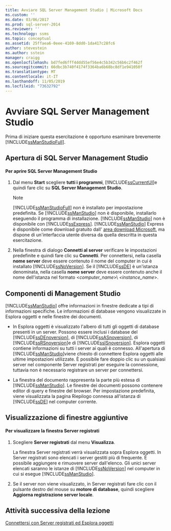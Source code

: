```yaml
---
title: Avviare SQL Server Management Studio | Microsoft Docs
ms.custom: ''
ms.date: 03/06/2017
ms.prod: sql-server-2014
ms.reviewer: ''
ms.technology: ssms
ms.topic: conceptual
ms.assetid: 25ffaea6-0eee-4169-8dd0-1da417c28fc6
author: stevestein
ms.author: sstein
manager: craigg
ms.openlocfilehash: bd7fed6fff4ddd55ef56e4c5b342c56b6c2f462f
ms.sourcegitcommit: 66dbc3b740f4174f3364ba6b68bc8df1e941050f
ms.translationtype: MT
ms.contentlocale: it-IT
ms.lasthandoff: 11/05/2019
ms.locfileid: "73632792"
---
```

# <a name="start-sql-server-management-studio"></a>Avviare SQL Server Management Studio
  Prima di iniziare questa esercitazione è opportuno esaminare brevemente [!INCLUDE[ssManStudioFull](../../includes/ssmanstudiofull-md.md)].  
  
## <a name="opening-sql-server-management-studio"></a>Apertura di SQL Server Management Studio  
  
#### <a name="to-open-sql-server-management-studio"></a>Per aprire SQL Server Management Studio  
  
1.  Dal menu **Start** scegliere **tutti i programmi**, [!INCLUDE[ssCurrentUI](../../includes/sscurrentui-md.md)]e quindi fare clic su **SQL Server Management Studio**.  
  
    > [!NOTE]  
    >  [!INCLUDE[ssManStudioFull](../../includes/ssmanstudiofull-md.md)] non è installato per impostazione predefinita. Se [!INCLUDE[ssManStudio](../../includes/ssmanstudio-md.md)] non è disponibile, installarlo eseguendo il programma di installazione. [!INCLUDE[ssManStudio](../../includes/ssmanstudio-md.md)] non è disponibile con [!INCLUDE[ssExpress](../../includes/ssexpress-md.md)]. [!INCLUDE[ssManStudio](../../includes/ssmanstudio-md.md)] Express è disponibile come download gratuito dall' [area download Microsoft](https://www.microsoft.com/download/details.aspx?id=7593), ma dispone di un'interfaccia utente diversa da quella descritta in questa esercitazione.  
  
2.  Nella finestra di dialogo **Connetti al server** verificare le impostazioni predefinite e quindi fare clic su **Connetti**. Per connettersi, nella casella **nome server** deve essere contenuto il nome del computer in cui è installato [!INCLUDE[ssNoVersion](../../includes/ssnoversion-md.md)]. Se il [!INCLUDE[ssDE](../../includes/ssde-md.md)] è un'istanza denominata, nella casella **nome server** deve essere contenuto anche il nome dell'istanza nel formato \<*computer_name*>\\ *<instance_name*>.  
  
## <a name="management-studio-components"></a>Componenti di Management Studio  
 [!INCLUDE[ssManStudio](../../includes/ssmanstudio-md.md)] offre informazioni in finestre dedicate a tipi di informazioni specifiche. Le informazioni di database vengono visualizzate in Esplora oggetti e nelle finestre dei documenti.  
  
-   In Esplora oggetti è visualizzato l'albero di tutti gli oggetti di database presenti in un server. Possono essere inclusi i database del [!INCLUDE[ssDEnoversion](../../includes/ssdenoversion-md.md)], di [!INCLUDE[ssASnoversion](../../includes/ssasnoversion-md.md)], di [!INCLUDE[ssRSnoversion](../../includes/ssrsnoversion-md.md)]e di [!INCLUDE[ssISnoversion](../../includes/ssisnoversion-md.md)]. Esplora oggetti contiene informazioni su tutti i server ai quali è connesso. All'apertura di [!INCLUDE[ssManStudio](../../includes/ssmanstudio-md.md)]viene chiesto di connettere Esplora oggetti alle ultime impostazioni utilizzate. È possibile fare doppio clic su un qualsiasi server nel componente Server registrati per eseguire la connessione, tuttavia non è necessario registrare un server per connettersi.  
  
-   La finestra del documento rappresenta la parte più estesa di [!INCLUDE[ssManStudio](../../includes/ssmanstudio-md.md)]. Le finestre dei documenti possono contenere editor di query e finestre del browser. Per impostazione predefinita, viene visualizzata la pagina Riepilogo connessa all'istanza di [!INCLUDE[ssDE](../../includes/ssde-md.md)] nel computer corrente.  
  
## <a name="showing-additional-windows"></a>Visualizzazione di finestre aggiuntive  
  
#### <a name="to-show-the-registered-servers-window"></a>Per visualizzare la finestra Server registrati  
  
1.  Scegliere **Server registrati** dal menu **Visualizza**.  
  
     La finestra Server registrati verrà visualizzata sopra Esplora oggetti. In Server registrati sono elencati i server gestiti più di frequente. È possibile aggiungere e rimuovere server dall'elenco. Gli unici server elencati saranno le istanze di [!INCLUDE[ssNoVersion](../../includes/ssnoversion-md.md)] nel computer in cui si esegue [!INCLUDE[ssManStudio](../../includes/ssmanstudio-md.md)].  
  
2.  Se il server non viene visualizzato, in Server registrati fare clic con il pulsante destro del mouse su **motore di database**, quindi scegliere **Aggiorna registrazione server locale**.  
  
## <a name="next-task-in-lesson"></a>Attività successiva della lezione  
 [Connettersi con Server registrati ed Esplora oggetti](../object/object-explorer.md)  
  
  
